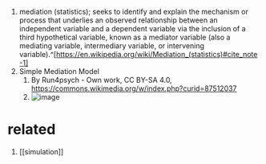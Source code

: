 1. mediation (statistics); seeks to identify and explain the mechanism or process that underlies an observed relationship between an independent variable and a dependent variable via the inclusion of a third hypothetical variable, known as a mediator variable (also a mediating variable, intermediary variable, or intervening variable).^[https://en.wikipedia.org/wiki/Mediation_(statistics)#cite_note-1]
2. Simple Mediation Model
	1. By Run4psych - Own work, CC BY-SA 4.0, https://commons.wikimedia.org/w/index.php?curid=87512037
	2. ![image](https://upload.wikimedia.org/wikipedia/commons/thumb/f/f8/Simple_Mediation_Model.png/640px-Simple_Mediation_Model.png)

# related
1. [[simulation]]